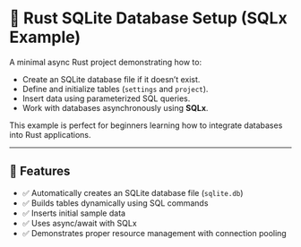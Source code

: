 # 🦀 Rust SQLite Database Setup (SQLx Example)

A minimal async Rust project demonstrating how to:
- Create an SQLite database file if it doesn’t exist.
- Define and initialize tables (`settings` and `project`).
- Insert data using parameterized SQL queries.
- Work with databases asynchronously using **SQLx**.

This example is perfect for beginners learning how to integrate databases into Rust applications.

---

## 🚀 Features
- ✅ Automatically creates an SQLite database file (`sqlite.db`)
- ✅ Builds tables dynamically using SQL commands
- ✅ Inserts initial sample data
- ✅ Uses async/await with SQLx
- ✅ Demonstrates proper resource management with connection pooling
